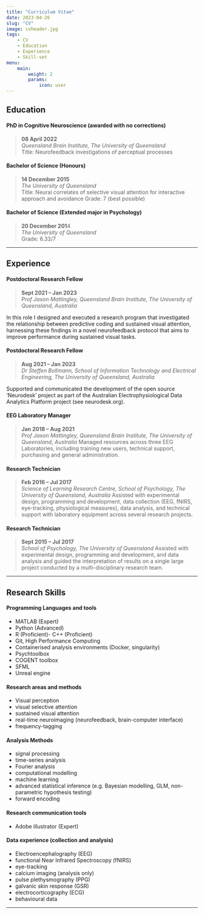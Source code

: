 ```yaml
---
title: "Curriculum Vitae"
date: 2023-04-26
slug: "CV"
image: cvheader.jpg
tags:
    - CV
    - Education
    - Experience
    - Skill-set
menu:
    main:
        weight: 2
        params: 
            icon: user
---
```


## Education 

#### PhD in Cognitive Neuroscience (awarded with no corrections)
>**08 April 2022** \
*Queensland Brain Institute, The University of Queensland* \
Title: Neurofeedback investigations of perceptual processes

#### Bachelor of Science (Honours)
>**14 December 2015** \
*The University of Queensland* \
Title: Neural correlates of selective visual attention for interactive approach and avoidance
Grade: 7 (best possible)

#### Bachelor of Science (Extended major in Psychology)
>**20 December 201**4 \
*The University of Queensland* \
Grade: 6.33/7

---

## Experience

#### Postdoctoral Research Fellow
> **Sept 2021 – Jan 2023** \
*Prof Jason Mattingley, Queensland Brain Institute, The University of Queensland, Australia*

In this role I designed and executed a research program that investigated the relationship between predictive coding and sustained visual attention, harnessing these findings in a novel neurofeedback protocol that aims to improve performance during sustained visual tasks. 

#### Postdoctoral Research Fellow
> **Aug 2021 – Jan 2023** \
*Dr Steffen Bollmann, School of Information Technology and Electrical Engineering, The University of Queensland, Australia*

Supported and communicated the development of the open source ‘Neurodesk’ project as part of the Australian Electrophysiological Data Analytics Platform project (see neurodesk.org).

#### EEG Laboratory Manager
> **Jan 2018 – Aug 2021** \
*Prof Jason Mattingley, Queensland Brain Institute, The University of Queensland, Australia*
Managed resources across three EEG Laboratories, including training new users, technical support, purchasing and general administration.

#### Research Technician
> **Feb 2016 – Jul 2017** \
*Science of Learning Research Centre, School of Psychology, The University of Queensland, Australia*
Assisted with experimental design, programming and development, data collection (EEG, fNIRS, eye-tracking, physiological measures), data analysis, and technical support with laboratory equipment across several research projects.

#### Research Technician
> **Sept 2015 – Jul 2017** \
*School of Psychology, The University of Queensland*
Assisted with experimental design, programming and development, and data analysis and guided the interpretation of results on a single large project conducted by a multi-disciplinary research team.

---

## Research Skills

#### Programming Languages and tools
- MATLAB (Expert)
- Python (Advanced)
- R (Proficient)- C++ (Proficient)
- Git, High Performance Computing
- Containerised analysis environments (Docker, singularity)
- Psychtoolbox
- COGENT toolbox
- SFML
- Unreal engine

#### Research areas and methods
- Visual perception
- visual selective attention
- sustained visual attention
- real-time neuroimaging (neurofeedback, brain-computer interface)
- frequency-tagging

#### Analysis Methods
- signal processing
- time-series analysis
- Fourier analysis
- computational modelling
- machine learning
- advanced statistical inference (e.g. Bayesian modelling, GLM, non-parametric hypothesis testing)
- forward encoding

#### Research communication tools
- Adobe illustrator (Expert)

#### Data experience (collection and analysis)
- Electroencephalography (EEG)
- functional Near Infrared Spectroscopy (fNIRS)
- eye-tracking
- calcium imaging (analysis only)
- pulse plethysmography (PPG)
- galvanic skin response (GSR)
- electrocorticography (ECG)
- behavioural data

---